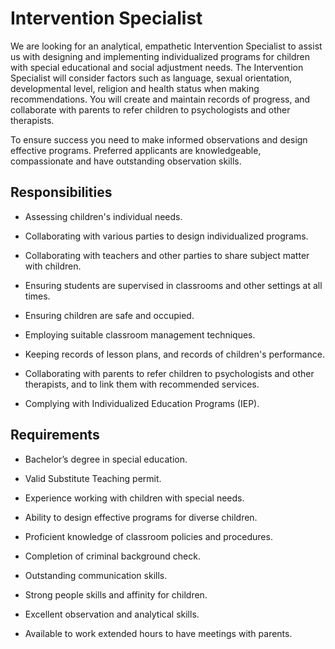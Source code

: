# Intervention Specialist

We are looking for an analytical, empathetic Intervention Specialist to assist us with designing and implementing individualized programs for children with special educational and social adjustment needs. The Intervention Specialist will consider factors such as language, sexual orientation, developmental level, religion and health status when making recommendations. You will create and maintain records of progress, and collaborate with parents to refer children to psychologists and other therapists.

To ensure success you need to make informed observations and design effective programs. Preferred applicants are knowledgeable, compassionate and have outstanding observation skills.

## Responsibilities

* Assessing children's individual needs.

* Collaborating with various parties to design individualized programs.

* Collaborating with teachers and other parties to share subject matter with children.

* Ensuring students are supervised in classrooms and other settings at all times.

* Ensuring children are safe and occupied.

* Employing suitable classroom management techniques.

* Keeping records of lesson plans, and records of children's performance.

* Collaborating with parents to refer children to psychologists and other therapists, and to link them with recommended services.

* Complying with Individualized Education Programs (IEP).

## Requirements

* Bachelor’s degree in special education.

* Valid Substitute Teaching permit.

* Experience working with children with special needs.

* Ability to design effective programs for diverse children.

* Proficient knowledge of classroom policies and procedures.

* Completion of criminal background check.

* Outstanding communication skills.

* Strong people skills and affinity for children.

* Excellent observation and analytical skills.

* Available to work extended hours to have meetings with parents.

